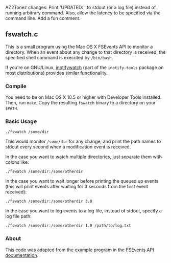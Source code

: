 AZ2Tonez changes: Print 'UPDATED: <path>' to stdout (or a log file) instead of running arbitrary command. Also, allow the latency to be specified via the command line. Add a fun comment.

## fswatch.c

This is a small program using the Mac OS X FSEvents API to monitor a directory.
When an event about any change to that directory is received, the specified
shell command is executed by `/bin/bash`.

If you're on GNU/Linux,
[inotifywatch](http://linux.die.net/man/1/inotifywatch) (part of the
`inotify-tools` package on most distributions) provides similar
functionality.

### Compile

You need to be on Mac OS X 10.5 or higher with Developer Tools
installed.  Then, run `make`.  Copy the resulting `fswatch` binary to
a directory on your `$PATH`.

### Basic Usage

    ./fswatch /some/dir

This would monitor `/some/dir` for any change, and print the path names
to stdout every second when a modification event is received.

In the case you want to watch multiple directories, just separate them
with colons like:

    ./fswatch /some/dir:/some/otherdir 

In the case you want to wait longer before printing the queued up events
(this will print events after waiting for 3 seconds from the first event received):

    ./fswatch /some/dir:/some/otherdir 3.0

In the case you want to log events to a log file, instead of stdout, specify a log file path:

    ./fswatch /some/dir:/some/otherdir 1.0 /path/to/log.txt

### About

This code was adapted from the example program in the
[FSEvents API documentation](https://developer.apple.com/library/mac/documentation/Darwin/Conceptual/FSEvents_ProgGuide/FSEvents_ProgGuide.pdf).
